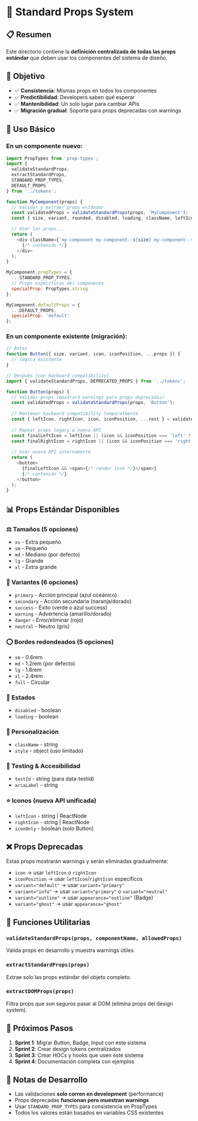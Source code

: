 # 🎯 Standard Props System

## 📋 Resumen

Este directorio contiene la **definición centralizada de todas las props estándar** que deben usar los componentes del sistema de diseño.

## 🎯 Objetivo

- ✅ **Consistencia**: Mismas props en todos los componentes
- ✅ **Predictibilidad**: Developers saben qué esperar
- ✅ **Mantenibilidad**: Un solo lugar para cambiar APIs
- ✅ **Migración gradual**: Soporte para props deprecadas con warnings

## 🔧 Uso Básico

### En un componente nuevo:

```javascript
import PropTypes from 'prop-types';
import { 
  validateStandardProps, 
  extractStandardProps,
  STANDARD_PROP_TYPES,
  DEFAULT_PROPS 
} from '../tokens';

function MyComponent(props) {
  // Validar y extraer props estándar
  const validatedProps = validateStandardProps(props, 'MyComponent');
  const { size, variant, rounded, disabled, loading, className, leftIcon, ...rest } = validatedProps;

  // Usar las props...
  return (
    <div className={`my-component my-component--${size} my-component--${variant}`}>
      {/* contenido */}
    </div>
  );
}

MyComponent.propTypes = {
  ...STANDARD_PROP_TYPES,
  // Props específicas del componente
  specialProp: PropTypes.string
};

MyComponent.defaultProps = {
  ...DEFAULT_PROPS,
  specialProp: 'default'
};
```

### En un componente existente (migración):

```javascript
// Antes
function Button({ size, variant, icon, iconPosition, ...props }) {
  // lógica existente
}

// Después (con backward compatibility)
import { validateStandardProps, DEPRECATED_PROPS } from '../tokens';

function Button(props) {
  // Validar props (mostrará warnings para props deprecadas)
  const validatedProps = validateStandardProps(props, 'Button');
  
  // Mantener backward compatibility temporalmente
  const { leftIcon, rightIcon, icon, iconPosition, ...rest } = validatedProps;
  
  // Mapear props legacy a nueva API
  const finalLeftIcon = leftIcon || (icon && iconPosition === 'left' ? icon : null);
  const finalRightIcon = rightIcon || (icon && iconPosition === 'right' ? icon : null);
  
  // Usar nueva API internamente
  return (
    <button>
      {finalLeftIcon && <span>{/* render icon */}</span>}
      {/* contenido */}
    </button>
  );
}
```

## 📊 Props Estándar Disponibles

### ⚖️ Tamaños (5 opciones)
- `xs` - Extra pequeño
- `sm` - Pequeño  
- `md` - Mediano (por defecto)
- `lg` - Grande
- `xl` - Extra grande

### 🎨 Variantes (6 opciones)
- `primary` - Acción principal (azul oceánico)
- `secondary` - Acción secundaria (naranja/dorado)  
- `success` - Éxito (verde o azul success)
- `warning` - Advertencia (amarillo/dorado)
- `danger` - Error/eliminar (rojo)
- `neutral` - Neutro (gris)

### ⭕ Bordes redondeados (5 opciones)
- `sm` - 0.6rem
- `md` - 1.2rem (por defecto)
- `lg` - 1.8rem  
- `xl` - 2.4rem
- `full` - Circular

### 🔄 Estados
- `disabled` - boolean
- `loading` - boolean

### 🎨 Personalización  
- `className` - string
- `style` - object (uso limitado)

### 🧪 Testing & Accesibilidad
- `testId` - string (para data-testid)
- `ariaLabel` - string

### ⭐ Iconos (nueva API unificada)
- `leftIcon` - string | ReactNode
- `rightIcon` - string | ReactNode  
- `iconOnly` - boolean (solo Button)

## ❌ Props Deprecadas

Estas props mostrarán warnings y serán eliminadas gradualmente:

- `icon` → usar `leftIcon` o `rightIcon`
- `iconPosition` → usar `leftIcon`/`rightIcon` específicos
- `variant="default"` → usar `variant="primary"`
- `variant="info"` → usar `variant="primary"` o `variant="neutral"`
- `variant="outline"` → usar `appearance="outline"` (Badge)
- `variant="ghost"` → usar `appearance="ghost"`

## 🔧 Funciones Utilitarias

### `validateStandardProps(props, componentName, allowedProps)`
Valida props en desarrollo y muestra warnings útiles.

### `extractStandardProps(props)`  
Extrae solo las props estándar del objeto completo.

### `extractDOMProps(props)`
Filtra props que son seguros pasar al DOM (elimina props del design system).

## 🚀 Próximos Pasos

1. **Sprint 1**: Migrar Button, Badge, Input con este sistema
2. **Sprint 2**: Crear design tokens centralizados  
3. **Sprint 3**: Crear HOCs y hooks que usen este sistema
4. **Sprint 4**: Documentación completa con ejemplos

## 📝 Notas de Desarrollo

- Las validaciones **solo corren en development** (performance)
- Props deprecadas **funcionan pero muestran warnings**
- Usar `STANDARD_PROP_TYPES` para consistencia en PropTypes
- Todos los valores están basados en variables CSS existentes